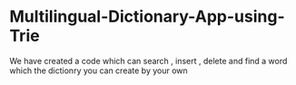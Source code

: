# Multilingual-Dictionary-App-using-Trie
We have created a code which can search , insert , delete and find a word which the dictionry you can create by your own 
